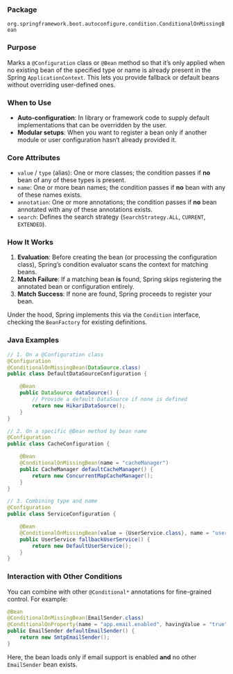 ### Package

`org.springframework.boot.autoconfigure.condition.ConditionalOnMissingBean`

### Purpose

Marks a `@Configuration` class or `@Bean` method so that it’s only applied when no existing bean of the specified type or name is already present in the Spring `ApplicationContext`. This lets you provide fallback or default beans without overriding user-defined ones.

### When to Use
- **Auto-configuration**: In library or framework code to supply default implementations that can be overridden by the user.
- **Modular setups**: When you want to register a bean only if another module or user configuration hasn’t already provided it.

### Core Attributes
- `value` / `type` (alias): One or more classes; the condition passes if **no** bean of any of these types is present.
- `name`: One or more bean names; the condition passes if **no** bean with any of these names exists.
- `annotation`: One or more annotations; the condition passes if **no** bean annotated with any of these annotations exists.
- `search`: Defines the search strategy (`SearchStrategy.ALL`, `CURRENT`, `EXTENDED`).

### How It Works

1. **Evaluation**: Before creating the bean (or processing the configuration class), Spring’s condition evaluator scans the context for matching beans.
2. **Match Failure**: If a matching bean **is** found, Spring skips registering the annotated bean or configuration entirely.
3. **Match Success**: If none are found, Spring proceeds to register your bean.

Under the hood, Spring implements this via the `Condition` interface, checking the `BeanFactory` for existing definitions.

### Java Examples

```java
// 1. On a @Configuration class
@Configuration
@ConditionalOnMissingBean(DataSource.class)
public class DefaultDataSourceConfiguration {

    @Bean
    public DataSource dataSource() {
        // Provide a default DataSource if none is defined
        return new HikariDataSource();
    }
}
```

```java
// 2. On a specific @Bean method by bean name
@Configuration
public class CacheConfiguration {

    @Bean
    @ConditionalOnMissingBean(name = "cacheManager")
    public CacheManager defaultCacheManager() {
        return new ConcurrentMapCacheManager();
    }
}
```

```java
// 3. Combining type and name
@Configuration
public class ServiceConfiguration {

    @Bean
    @ConditionalOnMissingBean(value = {UserService.class}, name = "userService")
    public UserService fallbackUserService() {
        return new DefaultUserService();
    }
}
```

### Interaction with Other Conditions

You can combine with other `@Conditional*` annotations for fine-grained control. For example:

```java
@Bean
@ConditionalOnMissingBean(EmailSender.class)
@ConditionalOnProperty(name = "app.email.enabled", havingValue = "true")
public EmailSender defaultEmailSender() {
    return new SmtpEmailSender();
}
```

Here, the bean loads only if email support is enabled **and** no other `EmailSender` bean exists.
